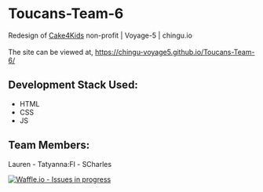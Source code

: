 # Toucans-Team-6
Redesign of [Cake4Kids](http://www.cake4kids.org) non-profit | Voyage-5 | chingu.io
<br/>  
The site can be viewed at, https://chingu-voyage5.github.io/Toucans-Team-6/

## Development Stack Used: 
* HTML
* CSS
* JS

## Team Members:
Lauren - Tatyanna:Fl - SCharles


[![Waffle.io - Issues in progress](https://badge.waffle.io/chingu-voyage5/Toucans-Team-6.png?label=in%20progress&title=In%20Progress)](http://waffle.io/chingu-voyage5/Toucans-Team-6)